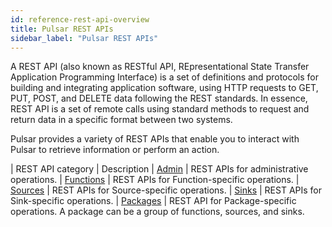 ```yaml
---
id: reference-rest-api-overview
title: Pulsar REST APIs
sidebar_label: "Pulsar REST APIs"
---
```


A REST API (also known as RESTful API, REpresentational State Transfer Application Programming Interface) is a set of definitions and protocols for building and integrating application software, using HTTP requests to GET, PUT, POST, and DELETE data following the REST standards. In essence, REST API is a set of remote calls using standard methods to request and return data in a specific format between two systems. 

Pulsar provides a variety of REST APIs that enable you to interact with Pulsar to retrieve information or perform an action. 

| REST API category | Description 
| [Admin](https://pulsar.apache.org/admin-rest-api/?version=master) | REST APIs for administrative operations.
| [Functions](https://pulsar.apache.org/functions-rest-api/?version=master) | REST APIs for Function-specific operations.
| [Sources](https://pulsar.apache.org/source-rest-api/?version=master) | REST APIs for Source-specific operations.
| [Sinks](https://pulsar.apache.org/sink-rest-api/?version=master) | REST APIs for Sink-specific operations.
| [Packages](https://pulsar.apache.org/packages-rest-api/?version=master) | REST API for Package-specific operations. A package can be a group of functions, sources, and sinks.

